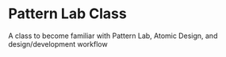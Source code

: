 # Pattern Lab Class
 A class to become familiar with Pattern Lab, Atomic Design, and design/development workflow